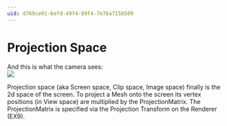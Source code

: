 ```yaml
---
uid: d769ce01-6efd-49f4-89f4-7e76a715b509
---
```


# Projection Space


And this is what the camera sees:  
![](~/img/CameraImage4.png "")  



Projection space (aka Screen space, Clip space, Image space) finally is the 2d space of the screen. To project a Mesh onto the screen its vertex positions (in View space) are multiplied by the ProjectionMatrix. The ProjectionMatrix is specified via the <span class="pin">Projection Transform</span> on the <span class="node">Renderer (EX9)</span>.  




